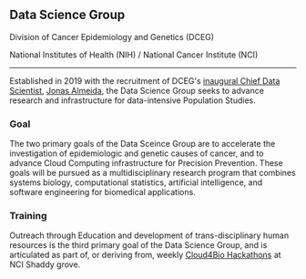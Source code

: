 ## Data Science Group
Division of Cancer Epidemiology and Genetics (DCEG)

National Institutes of Health (NIH) / National Cancer Institute (NCI)
___
Established in 2019 with the recruitment of DCEG's [inaugural Chief Data Scientist](https://irp.nih.gov/catalyst/v27i2/colleagues-recently-tenured), [Jonas Almeida](https://dceg.cancer.gov/about/staff-directory/biographies/A-J/almeida-jonas), the Data Science Group seeks to advance research and infrastructure for data-intensive Population Studies.
### Goal
The two primary goals of the Data Sceince Group are to accelerate the investigation of epidemiologic and genetic causes of cancer, and to advance Cloud Computing infrastructure for Precision Prevention. These goals will be pursued as a multidisciplinary research program that combines systems biology, computational statistics, artificial intelligence, and software engineering for biomedical applications.
### Training
Outreach through Education and development of trans-disciplinary human resources is the third primary goal of the Data Science Group, and is articulated as part of, or deriving from, weekly [Cloud4Bio Hackathons](https://cloud4bio.github.io) at NCI Shaddy grove.
